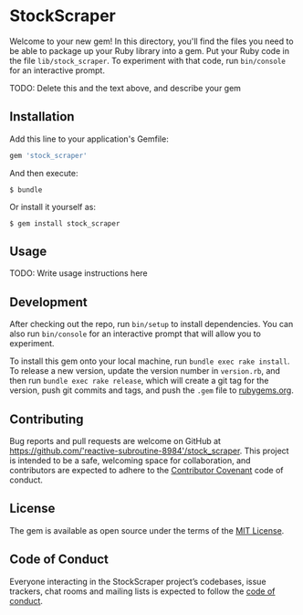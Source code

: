 # StockScraper

Welcome to your new gem! In this directory, you'll find the files you need to be able to package up your Ruby library into a gem. Put your Ruby code in the file `lib/stock_scraper`. To experiment with that code, run `bin/console` for an interactive prompt.

TODO: Delete this and the text above, and describe your gem

## Installation

Add this line to your application's Gemfile:

```ruby
gem 'stock_scraper'
```

And then execute:

    $ bundle

Or install it yourself as:

    $ gem install stock_scraper

## Usage

TODO: Write usage instructions here

## Development

After checking out the repo, run `bin/setup` to install dependencies. You can also run `bin/console` for an interactive prompt that will allow you to experiment.

To install this gem onto your local machine, run `bundle exec rake install`. To release a new version, update the version number in `version.rb`, and then run `bundle exec rake release`, which will create a git tag for the version, push git commits and tags, and push the `.gem` file to [rubygems.org](https://rubygems.org).

## Contributing

Bug reports and pull requests are welcome on GitHub at https://github.com/'reactive-subroutine-8984'/stock_scraper. This project is intended to be a safe, welcoming space for collaboration, and contributors are expected to adhere to the [Contributor Covenant](http://contributor-covenant.org) code of conduct.

## License

The gem is available as open source under the terms of the [MIT License](https://opensource.org/licenses/MIT).

## Code of Conduct

Everyone interacting in the StockScraper project’s codebases, issue trackers, chat rooms and mailing lists is expected to follow the [code of conduct](https://github.com/'reactive-subroutine-8984'/stock_scraper/blob/master/CODE_OF_CONDUCT.md).
